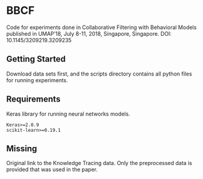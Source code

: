 # BBCF

Code for experiments done in Collaborative Filtering with Behavioral Models published in UMAP’18, July 8-11, 2018, Singapore, Singapore. DOI: 10.1145/3209219.3209235

## Getting Started

Download data sets first, and the scripts directory contains all python files for running experiments. 

## Requirements

Keras library for running neural networks models. 

```
Keras>=2.0.9
scikit-learn>=0.19.1
```

## Missing

Original link to the Knowledge Tracing data. Only the preprocessed data is provided that was used in the paper.  

